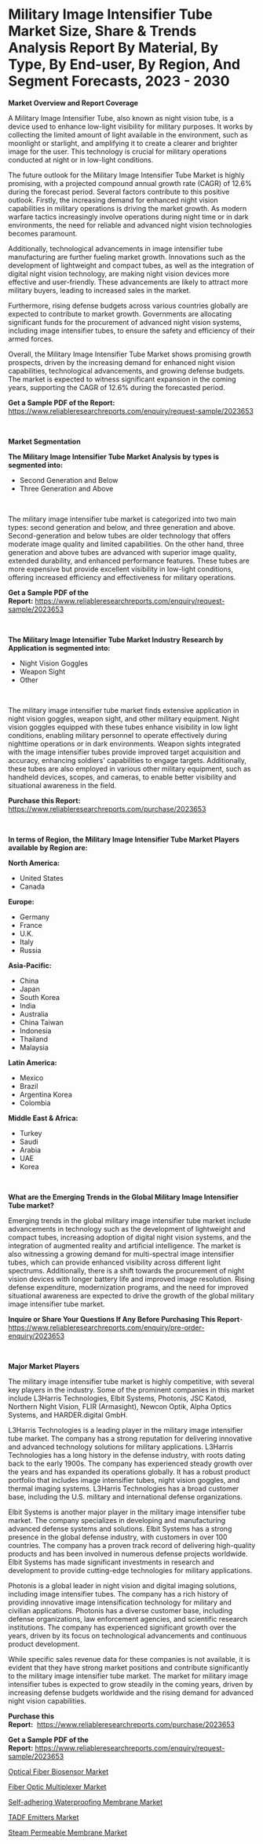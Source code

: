 <p><h1>Military Image Intensifier Tube Market Size, Share & Trends Analysis Report By Material, By Type, By End-user, By Region, And Segment Forecasts, 2023 - 2030</h1></p><p><strong>Market Overview and Report Coverage</strong></p>
<p><p>A Military Image Intensifier Tube, also known as night vision tube, is a device used to enhance low-light visibility for military purposes. It works by collecting the limited amount of light available in the environment, such as moonlight or starlight, and amplifying it to create a clearer and brighter image for the user. This technology is crucial for military operations conducted at night or in low-light conditions.</p><p>The future outlook for the Military Image Intensifier Tube Market is highly promising, with a projected compound annual growth rate (CAGR) of 12.6% during the forecast period. Several factors contribute to this positive outlook. Firstly, the increasing demand for enhanced night vision capabilities in military operations is driving the market growth. As modern warfare tactics increasingly involve operations during night time or in dark environments, the need for reliable and advanced night vision technologies becomes paramount.</p><p>Additionally, technological advancements in image intensifier tube manufacturing are further fueling market growth. Innovations such as the development of lightweight and compact tubes, as well as the integration of digital night vision technology, are making night vision devices more effective and user-friendly. These advancements are likely to attract more military buyers, leading to increased sales in the market.</p><p>Furthermore, rising defense budgets across various countries globally are expected to contribute to market growth. Governments are allocating significant funds for the procurement of advanced night vision systems, including image intensifier tubes, to ensure the safety and efficiency of their armed forces.</p><p>Overall, the Military Image Intensifier Tube Market shows promising growth prospects, driven by the increasing demand for enhanced night vision capabilities, technological advancements, and growing defense budgets. The market is expected to witness significant expansion in the coming years, supporting the CAGR of 12.6% during the forecasted period.</p></p>
<p><strong>Get a Sample PDF of the Report:</strong> <a href="https://www.reliableresearchreports.com/enquiry/request-sample/2023653">https://www.reliableresearchreports.com/enquiry/request-sample/2023653</a></p>
<p>&nbsp;</p>
<p><strong>Market Segmentation</strong></p>
<p><strong>The Military Image Intensifier Tube Market Analysis by types is segmented into:</strong></p>
<p><ul><li>Second Generation and Below</li><li>Three Generation and Above</li></ul></p>
<p>&nbsp;</p>
<p><p>The military image intensifier tube market is categorized into two main types: second generation and below, and three generation and above. Second-generation and below tubes are older technology that offers moderate image quality and limited capabilities. On the other hand, three generation and above tubes are advanced with superior image quality, extended durability, and enhanced performance features. These tubes are more expensive but provide excellent visibility in low-light conditions, offering increased efficiency and effectiveness for military operations.</p></p>
<p><strong>Get a Sample PDF of the Report:</strong>&nbsp;<a href="https://www.reliableresearchreports.com/enquiry/request-sample/2023653">https://www.reliableresearchreports.com/enquiry/request-sample/2023653</a></p>
<p>&nbsp;</p>
<p><strong>The Military Image Intensifier Tube Market Industry Research by Application is segmented into:</strong></p>
<p><ul><li>Night Vision Goggles</li><li>Weapon Sight</li><li>Other</li></ul></p>
<p>&nbsp;</p>
<p><p>The military image intensifier tube market finds extensive application in night vision goggles, weapon sight, and other military equipment. Night vision goggles equipped with these tubes enhance visibility in low light conditions, enabling military personnel to operate effectively during nighttime operations or in dark environments. Weapon sights integrated with the image intensifier tubes provide improved target acquisition and accuracy, enhancing soldiers' capabilities to engage targets. Additionally, these tubes are also employed in various other military equipment, such as handheld devices, scopes, and cameras, to enable better visibility and situational awareness in the field.</p></p>
<p><strong>Purchase this Report:</strong>&nbsp; <a href="https://www.reliableresearchreports.com/purchase/2023653">https://www.reliableresearchreports.com/purchase/2023653</a></p>
<p>&nbsp;</p>
<p><strong>In terms of Region, the Military Image Intensifier Tube Market Players available by Region are:</strong></p>
<p>
    <p> <strong> North America: </strong>
        <ul>
            <li>United States</li>
            <li>Canada</li>
        </ul>
        </p> 
    <p> <strong> Europe: </strong>
        <ul>
            <li>Germany</li>
            <li>France</li>
            <li>U.K.</li>
            <li>Italy</li>
            <li>Russia</li>
        </ul>
        </p> 
    <p> <strong> Asia-Pacific: </strong>
        <ul>
            <li>China</li>
            <li>Japan</li>
            <li>South Korea</li>
            <li>India</li>
            <li>Australia</li>
            <li>China Taiwan</li>
            <li>Indonesia</li>
            <li>Thailand</li>
            <li>Malaysia</li>
        </ul>
        </p> 
    <p> <strong> Latin America: </strong>
        <ul>
            <li>Mexico</li>
            <li>Brazil</li>
            <li>Argentina Korea</li>
            <li>Colombia</li>
        </ul>
        </p> 
    <p> <strong> Middle East & Africa: </strong>
        <ul>
            <li>Turkey</li>
            <li>Saudi</li>
            <li>Arabia</li>
            <li>UAE</li>
            <li>Korea</li>
        </ul>
    </p>
    </p>
<p>&nbsp;</p>
<p><strong>What are the Emerging Trends in the Global Military Image Intensifier Tube market?</strong></p>
<p><p>Emerging trends in the global military image intensifier tube market include advancements in technology such as the development of lightweight and compact tubes, increasing adoption of digital night vision systems, and the integration of augmented reality and artificial intelligence. The market is also witnessing a growing demand for multi-spectral image intensifier tubes, which can provide enhanced visibility across different light spectrums. Additionally, there is a shift towards the procurement of night vision devices with longer battery life and improved image resolution. Rising defense expenditure, modernization programs, and the need for improved situational awareness are expected to drive the growth of the global military image intensifier tube market.</p></p>
<p><strong>Inquire or Share Your Questions If Any Before Purchasing This Report</strong>- <a href="https://www.reliableresearchreports.com/enquiry/pre-order-enquiry/2023653">https://www.reliableresearchreports.com/enquiry/pre-order-enquiry/2023653</a></p>
<p>&nbsp;</p>
<p><strong>Major Market Players</strong></p>
<p><p>The military image intensifier tube market is highly competitive, with several key players in the industry. Some of the prominent companies in this market include L3Harris Technologies, Elbit Systems, Photonis, JSC Katod, Northern Night Vision, FLIR (Armasight), Newcon Optik, Alpha Optics Systems, and HARDER.digital GmbH.</p><p>L3Harris Technologies is a leading player in the military image intensifier tube market. The company has a strong reputation for delivering innovative and advanced technology solutions for military applications. L3Harris Technologies has a long history in the defense industry, with roots dating back to the early 1900s. The company has experienced steady growth over the years and has expanded its operations globally. It has a robust product portfolio that includes image intensifier tubes, night vision goggles, and thermal imaging systems. L3Harris Technologies has a broad customer base, including the U.S. military and international defense organizations.</p><p>Elbit Systems is another major player in the military image intensifier tube market. The company specializes in developing and manufacturing advanced defense systems and solutions. Elbit Systems has a strong presence in the global defense industry, with customers in over 100 countries. The company has a proven track record of delivering high-quality products and has been involved in numerous defense projects worldwide. Elbit Systems has made significant investments in research and development to provide cutting-edge technologies for military applications.</p><p>Photonis is a global leader in night vision and digital imaging solutions, including image intensifier tubes. The company has a rich history of providing innovative image intensification technology for military and civilian applications. Photonis has a diverse customer base, including defense organizations, law enforcement agencies, and scientific research institutions. The company has experienced significant growth over the years, driven by its focus on technological advancements and continuous product development.</p><p>While specific sales revenue data for these companies is not available, it is evident that they have strong market positions and contribute significantly to the military image intensifier tube market. The market for military image intensifier tubes is expected to grow steadily in the coming years, driven by increasing defense budgets worldwide and the rising demand for advanced night vision capabilities.</p></p>
<p><strong>Purchase this Report:</strong>&nbsp;&nbsp;<a href="https://www.reliableresearchreports.com/purchase/2023653">https://www.reliableresearchreports.com/purchase/2023653</a></p>
<p></p>
<p><strong>Get a Sample PDF of the Report:</strong>&nbsp;<a href="https://www.reliableresearchreports.com/enquiry/request-sample/2023653">https://www.reliableresearchreports.com/enquiry/request-sample/2023653</a></p>
<p><p><a href="https://www.linkedin.com/pulse/optical-fiber-biosensor-market-size-share-global-analysis-q9l4c/">Optical Fiber Biosensor Market</a></p><p><a href="https://www.linkedin.com/pulse/fiber-optic-multiplexer-market-size-share-global-analysis-xrixc/">Fiber Optic Multiplexer Market</a></p><p><a href="https://medium.com/@tobyyundt2023/self-adhering-waterproofing-membrane-market-insights-into-market-cagr-market-trends-and-growth-7947a2c4716f">Self-adhering Waterproofing Membrane Market</a></p><p><a href="https://www.linkedin.com/pulse/tadf-emitters-market-size-2023-2030-global-industrial-vt2ic/">TADF Emitters Market</a></p><p><a href="https://medium.com/@kimzemlak1955/steam-permeable-membrane-market-furnishes-information-on-market-share-market-trends-and-market-4754ca5a3d53">Steam Permeable Membrane Market</a></p></p>